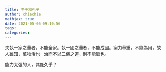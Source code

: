 ```yaml
---
title: 老子和孔子
author: chiechie
mathjax: true
date: 2021-05-05 09:10:56
tags:
categories:
---
```



夫執一家之量者，不能全家。執一國之量者，不能成國。窮力舉重，不能為用，故人雖知，萬物治也，治而不以二儀之道，則不能贍也。

能力太强的人，其能久乎？

